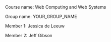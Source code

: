 Course name: Web Computing and Web Systems

Group name: YOUR_GROUP_NAME

Member 1: Jessica de Leeuw

Member 2: Jeff Gibson
